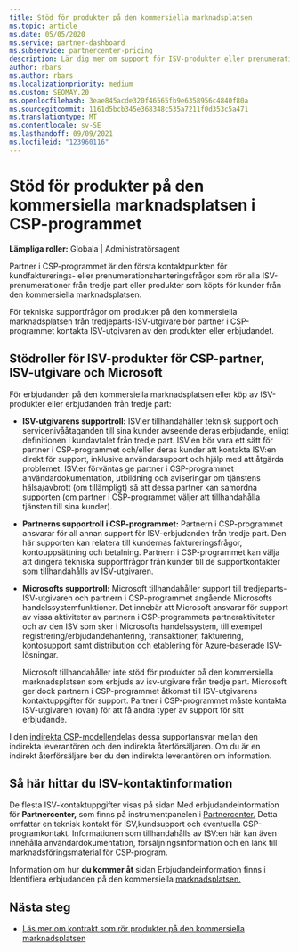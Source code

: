 ```yaml
---
title: Stöd för produkter på den kommersiella marknadsplatsen
ms.topic: article
ms.date: 05/05/2020
ms.service: partner-dashboard
ms.subservice: partnercenter-pricing
description: Lär dig mer om support för ISV-produkter eller prenumerationer från tredje part på CSP-programmets kommersiella marknadsplats.
author: rbars
ms.author: rbars
ms.localizationpriority: medium
ms.custom: SEOMAY.20
ms.openlocfilehash: 3eae845acde320f46565fb9e6358956c4840f80a
ms.sourcegitcommit: 1161d5bcb345e368348c535a7211f0d353c5a471
ms.translationtype: MT
ms.contentlocale: sv-SE
ms.lasthandoff: 09/09/2021
ms.locfileid: "123960116"
---
```

# <a name="support-for-commercial-marketplace-products-in-the-csp-program"></a>Stöd för produkter på den kommersiella marknadsplatsen i CSP-programmet


**Lämpliga roller:** Globala | Administratörsagent

Partner i CSP-programmet är den första kontaktpunkten för kundfakturerings- eller prenumerationshanteringsfrågor som rör alla ISV-prenumerationer från tredje part eller produkter som köpts för kunder från den kommersiella marknadsplatsen.

För tekniska supportfrågor om produkter på den kommersiella marknadsplatsen från tredjeparts-ISV-utgivare bör partner i CSP-programmet kontakta ISV-utgivaren av den produkten eller erbjudandet.

## <a name="support-roles-of-isv-products-for-csp-partners-isv-publishers-and-microsoft"></a>Stödroller för ISV-produkter för CSP-partner, ISV-utgivare och Microsoft

För erbjudanden på den kommersiella marknadsplatsen eller köp av ISV-produkter eller erbjudanden från tredje part:

- **ISV-utgivarens supportroll:** ISV:er tillhandahåller teknisk support och servicenivååtaganden till sina kunder avseende deras erbjudande, enligt definitionen i kundavtalet från tredje part. ISV:en bör vara ett sätt för partner i CSP-programmet och/eller deras kunder att kontakta ISV:en direkt för support, inklusive användarsupport och hjälp med att åtgärda problemet. ISV:er förväntas ge partner i CSP-programmet användardokumentation, utbildning och aviseringar om tjänstens hälsa/avbrott (om tillämpligt) så att dessa partner kan samordna supporten (om partner i CSP-programmet väljer att tillhandahålla tjänsten till sina kunder).

- **Partnerns supportroll i CSP-programmet:** Partnern i CSP-programmet ansvarar för all annan support för ISV-erbjudanden från tredje part. Den här supporten kan relatera till kundernas faktureringsfrågor, kontouppsättning och betalning. Partnern i CSP-programmet kan välja att dirigera tekniska supportfrågor från kunder till de supportkontakter som tillhandahålls av ISV-utgivaren.

- **Microsofts supportroll:** Microsoft tillhandahåller support till tredjeparts-ISV-utgivaren och partnern i CSP-programmet angående Microsofts handelssystemfunktioner. Det innebär att Microsoft ansvarar för support av vissa aktiviteter av partnern i CSP-programmets partneraktiviteter och av den ISV som sker i Microsofts handelssystem, till exempel registrering/erbjudandehantering, transaktioner, fakturering, kontosupport samt distribution och etablering för Azure-baserade ISV-lösningar.

    Microsoft tillhandahåller inte stöd för produkter på den kommersiella marknadsplatsen som erbjuds av isv-utgivare från tredje part. Microsoft ger dock partnern i CSP-programmet åtkomst till ISV-utgivarens kontaktuppgifter för support. Partner i CSP-programmet måste kontakta ISV-utgivaren (ovan) för att få andra typer av support för sitt erbjudande.

I den [indirekta CSP-modellen](csp-overview.md#indirect-model)delas dessa supportansvar mellan den indirekta leverantören och den indirekta återförsäljaren. Om du är en indirekt återförsäljare ber du den indirekta leverantören om information.

## <a name="how-to-find-isv-contact-information"></a>Så här hittar du ISV-kontaktinformation

De flesta ISV-kontaktuppgifter visas på sidan Med erbjudandeinformation för **Partnercenter,** som finns på instrumentpanelen i [Partnercenter.](https://partner.microsoft.com/dashboard) Detta omfattar en teknisk kontakt för ISV,kundsupport och eventuella CSP-programkontakt. Informationen som tillhandahålls av ISV:en här kan även innehålla användardokumentation, försäljningsinformation och en länk till marknadsföringsmaterial för CSP-program.

Information om hur **du kommer åt** sidan Erbjudandeinformation finns i Identifiera erbjudanden på den kommersiella [marknadsplatsen.](csp-commercial-marketplace-discover.md#view-marketplace-offers-in-partner-center)

## <a name="next-steps"></a>Nästa steg

- [Läs mer om kontrakt som rör produkter på den kommersiella marknadsplatsen](csp-commercial-marketplace-contracting.md)
